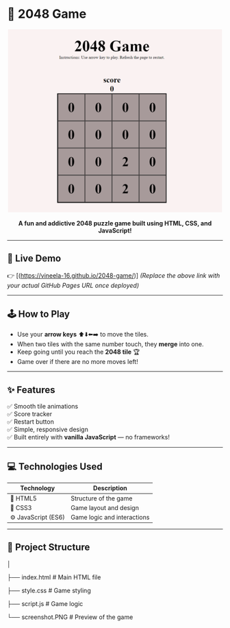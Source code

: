 # 🎯 2048 Game

<p align="center">
  <img src="./screenshot.PNG" alt="2048 Game Screenshot" width="500"/>
</p>

<p align="center">
  <b>A fun and addictive 2048 puzzle game built using HTML, CSS, and JavaScript!</b>
</p>

---

## 🧩 Live Demo  
👉 [(https://vineela-16.github.io/2048-game/)]
*(Replace the above link with your actual GitHub Pages URL once deployed)*

---

## 🕹️ How to Play
- Use your **arrow keys** ⬆️⬇️⬅️➡️ to move the tiles.  
- When two tiles with the same number touch, they **merge** into one.  
- Keep going until you reach the **2048 tile** 🏆  
- Game over if there are no more moves left!

---

## ✨ Features
✅ Smooth tile animations  
✅ Score tracker  
✅ Restart button  
✅ Simple, responsive design  
✅ Built entirely with **vanilla JavaScript** — no frameworks!

---

## 💻 Technologies Used
| Technology | Description |
|-------------|-------------|
| 🧱 HTML5 | Structure of the game |
| 🎨 CSS3 | Game layout and design |
| ⚙️ JavaScript (ES6) | Game logic and interactions |

---

## 📁 Project Structure

│

├── index.html # Main HTML file

├── style.css # Game styling

├── script.js # Game logic

└── screenshot.PNG # Preview of the game
